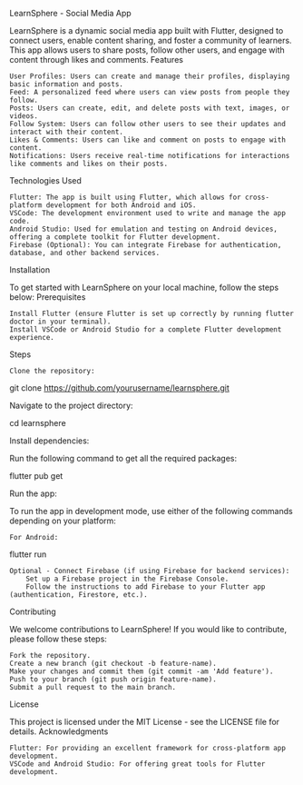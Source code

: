 LearnSphere - Social Media App

LearnSphere is a dynamic social media app built with Flutter, designed to connect users, enable content sharing, and foster a community of learners. This app allows users to share posts, follow other users, and engage with content through likes and comments.
Features

    User Profiles: Users can create and manage their profiles, displaying basic information and posts.
    Feed: A personalized feed where users can view posts from people they follow.
    Posts: Users can create, edit, and delete posts with text, images, or videos.
    Follow System: Users can follow other users to see their updates and interact with their content.
    Likes & Comments: Users can like and comment on posts to engage with content.
    Notifications: Users receive real-time notifications for interactions like comments and likes on their posts.

Technologies Used

    Flutter: The app is built using Flutter, which allows for cross-platform development for both Android and iOS.
    VSCode: The development environment used to write and manage the app code.
    Android Studio: Used for emulation and testing on Android devices, offering a complete toolkit for Flutter development.
    Firebase (Optional): You can integrate Firebase for authentication, database, and other backend services.

Installation

To get started with LearnSphere on your local machine, follow the steps below:
Prerequisites

    Install Flutter (ensure Flutter is set up correctly by running flutter doctor in your terminal).
    Install VSCode or Android Studio for a complete Flutter development experience.

Steps

    Clone the repository:

git clone https://github.com/yourusername/learnsphere.git

Navigate to the project directory:

cd learnsphere

Install dependencies:

Run the following command to get all the required packages:

flutter pub get

Run the app:

To run the app in development mode, use either of the following commands depending on your platform:

    For Android:

flutter run



    Optional - Connect Firebase (if using Firebase for backend services):
        Set up a Firebase project in the Firebase Console.
        Follow the instructions to add Firebase to your Flutter app (authentication, Firestore, etc.).

Contributing

We welcome contributions to LearnSphere! If you would like to contribute, please follow these steps:

    Fork the repository.
    Create a new branch (git checkout -b feature-name).
    Make your changes and commit them (git commit -am 'Add feature').
    Push to your branch (git push origin feature-name).
    Submit a pull request to the main branch.

License

This project is licensed under the MIT License - see the LICENSE file for details.
Acknowledgments

    Flutter: For providing an excellent framework for cross-platform app development.
    VSCode and Android Studio: For offering great tools for Flutter development.
